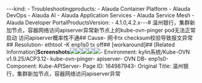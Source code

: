 ---kind:   - Troubleshootingproducts:    - Alauda Container Platform   - Alauda DevOps   - Alauda AI   - Alauda Application Services   - Alauda Service Mesh   - Alauda Developer PortalProductsVersion:   - 4.1.0,4.2.x---<!-- A type of document that involves encountering a fault, diag...it, performing root cause analysis, and providing solutions. --># 温州银行，集群新加节点，容器网络访问apiserver异常新节点上的kube-ovn-pinger pod无法正常启动 访问apiserver概率性不通## Cause- 网卡tx checksum校验导致报文异常## Resolution- ethtool -K enp1s0 tx off## [workaround]## [Related Information]**Screenshots**![](assets/wen-zhou-yin-xing-ji-qun-xin-jia-jie-dian-rong-qi-wang-luo-fang-wen-apiserveryi/image-2023-10-9_10-7-12.png)![](assets/wen-zhou-yin-xing-ji-qun-xin-jia-jie-dian-rong-qi-wang-luo-fang-wen-apiserveryi/image-2023-10-9_10-9-0.png)![](assets/wen-zhou-yin-xing-ji-qun-xin-jia-jie-dian-rong-qi-wang-luo-fang-wen-apiserveryi/image-2023-10-9_10-11-0.png)![](assets/wen-zhou-yin-xing-ji-qun-xin-jia-jie-dian-rong-qi-wang-luo-fang-wen-apiserveryi/image-2023-10-9_10-12-51.png)![](assets/wen-zhou-yin-xing-ji-qun-xin-jia-jie-dian-rong-qi-wang-luo-fang-wen-apiserveryi/image-2023-10-9_10-14-10.png)- Environment: kylin系统/Kube-OVN v1.9.25/ACP3.12- kube-ovn-pinger- apiserver- OVN DB- enp1s0- Component: Kube-APIServer- Page ID: 164987943- Original Title: 温州银行，集群新加节点，容器网络访问apiserver异常